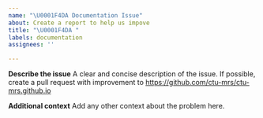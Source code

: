 ```yaml
---
name: "\U0001F4DA Documentation Issue"
about: Create a report to help us impove
title: "\U0001F4DA "
labels: documentation
assignees: ''

---
```


**Describe the issue**
A clear and concise description of the issue. If possible, create a pull request with improvement to https://github.com/ctu-mrs/ctu-mrs.github.io

**Additional context**
Add any other context about the problem here.
